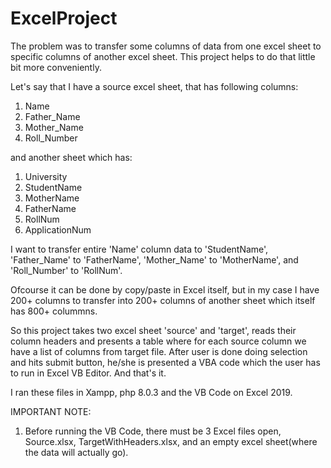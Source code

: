 # ExcelProject
The problem was to transfer some columns of data from one excel sheet to specific columns of another excel sheet.
This project helps to do that little bit more conveniently.

Let's say that I have a source excel sheet, that has following columns:
  1. Name
  2. Father_Name
  3. Mother_Name
  4. Roll_Number
 
 and another sheet which has:
  1. University
  2. StudentName
  3. MotherName
  4. FatherName
  5. RollNum
  6. ApplicationNum
  
 I want to transfer entire 'Name' column data to 'StudentName', 'Father_Name' to 'FatherName', 'Mother_Name' to 'MotherName', and
 'Roll_Number' to 'RollNum'.
 
 Ofcourse it can be done by copy/paste in Excel itself, but in my case I have 200+ columns to transfer into 200+ columns of another
 sheet which itself has 800+ colummns.

So this project takes two excel sheet 'source' and 'target', reads their column headers and presents a table where for each source
column we have a list of columns from target file. After user is done doing selection and hits submit button, he/she is presented a 
VBA code which the user has to run in Excel VB Editor. And that's it.

I ran these files in Xampp, php 8.0.3 and the VB Code on Excel 2019.

IMPORTANT NOTE:
1. Before running the VB Code, there must be 3 Excel files open, Source.xlsx, TargetWithHeaders.xlsx, and an empty excel sheet(where the data will actually go).
